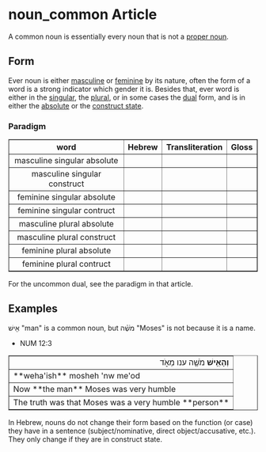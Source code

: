 # noun_common Article
A common noun is essentially every noun that is not a [proper noun](https://git.door43.org/Door43/en-uhg/src/master/content/noun_proper_name/02.md).

## Form
Ever noun is either [masculine](https://git.door43.org/Door43/en-uhg/src/master/content/gender_masculine/02.md) or [feminine](https://git.door43.org/Door43/en-uhg/src/master/content/gender_feminine/02.md) by its nature, often the form of a word is a strong indicator which gender it is. Besides that, ever word is either in the [singular](https://git.door43.org/Door43/en-uhg/src/master/content/number_singular/02.md), the [plural](https://git.door43.org/Door43/en-uhg/src/master/content/number_plural/02.md), or in some cases the [dual](https://git.door43.org/Door43/en-uhg/src/master/content/number_dual/02.md) form, and is in either the [absolute](https://git.door43.org/Door43/en-uhg/src/master/content/state_absolute/02.md) or the [construct state](https://git.door43.org/Door43/en-uhg/src/master/content/state_construct/02.md).

### Paradigm

<table border="1" class="docutils">
<tr class="row-odd"><th>word</th><th>Hebrew</th><th>Transliteration</th><th>Gloss</th>
</tr>
<tr class="row-even" align="center"><td>masculine singular absolute</td><td></td><td></td><td></td>
</tr>
<tr class="row-odd" align="center"><td>masculine singular construct</td><td></td><td></td><td></td>
</tr>
<tr class="row-even" align="center"><td>feminine singular absolute</td><td></td><td></td><td></td>
</tr>
<tr class="row-odd" align="center"><td>feminine singular contruct</td><td></td><td></td><td></td>
</tr>
<tr class="row-even" align="center"><td>masculine plural absolute</td><td></td><td></td><td></td>
</tr>
<tr class="row-odd" align="center"><td>masculine plural construct</td><td></td><td></td><td></td>
</tr>
<tr class="row-even" align="center"><td>feminine plural absolute</td><td></td><td></td><td></td>
</tr>
<tr class="row-odd" align="center"><td>feminine plural contruct</td><td></td><td></td><td></td>
</tr>
</tbody>
</table>
For the uncommon dual, see the paradigm in that article.

## Examples

אִ֖ישׁ "man" is a common noun, but מֹשֶׁ֗ה "Moses" is not because it is a name.

* NUM 12:3
<table border="1" class="docutils">
<colgroup>
<col width="100%" />
</colgroup>
<tbody valign="top">
<tr class="row-odd" align="right"><td><b>וְהָאִ֥ישׁ </b> מֹשֶׁ֖ה ענו מְאֹ֑ד</td>
</tr>
<tr class="row-even"><td>**weha'ish** mosheh 'nw me'od</td>
</tr>
<tr class="row-odd"><td>Now **the man** Moses was very humble</td>
</tr>
<tr class="row-even"><td>The truth was that Moses was a very humble **person**</td>
</tr>
</tbody>
</table>

In Hebrew, nouns do not change their form based on the function (or case) they have in a sentence (subject/nominative, direct object/accusative, etc.). They only change if they are in construct state.